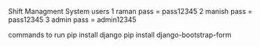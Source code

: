 Shift Managment System
users
1 raman pass = pass12345
2 manish pass = pass12345
3 admin pass = admin12345

commands to run 
pip install django
pip install django-bootstrap-form

